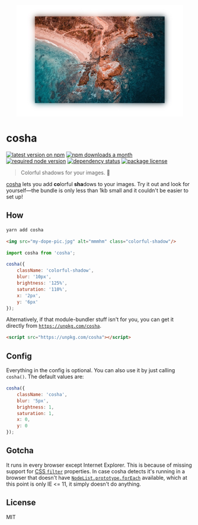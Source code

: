 <p align="center">
    <img src="sample.jpg" width="450">
</p>

# cosha

[![latest version on npm](https://img.shields.io/npm/v/cosha)](https://www.npmjs.com/package/cosha) [![npm downloads a month](https://img.shields.io/npm/dm/cosha)](https://www.npmjs.com/package/cosha) [![required node version](https://img.shields.io/node/v/cosha)](https://github.com/nodejs/Release) [![dependency status](https://img.shields.io/david/robinloeffel/cosha)](https://david-dm.org/robinloeffel/cosha) [![package license](https://img.shields.io/npm/l/cosha)](license)

> Colorful shadows for your images. 🎨

[cosha](https://npm.robinloeffel.ch/cosha) lets you add **co**lorful **sha**dows to your images. Try it out and look for yourself—the bundle is only less than 1kb small and it couldn't be easier to set up!

## How

```sh
yarn add cosha
```

```html
<img src="my-dope-pic.jpg" alt="mmmhm" class="colorful-shadow"/>
```

```js
import cosha from 'cosha';
```

```js
cosha({
    className: 'colorful-shadow',
    blur: '10px',
    brightness: '125%',
    saturation: '110%',
    x: '2px',
    y: '6px'
});
```

Alternatively, if that module-bundler stuff isn't for you, you can get it directly from [`https://unpkg.com/cosha`](https://unpkg.com/cosha).

```html
<script src="https://unpkg.com/cosha"></script>
```

## Config

Everything in the config is optional. You can also use it by just calling `cosha()`. The default values are:

```js
cosha({
    className: 'cosha',
    blur: '5px',
    brightness: 1,
    saturation: 1,
    x: 0,
    y: 0
});
```

## Gotcha

It runs in every browser except Internet Explorer. This is because of missing support for [CSS `filter`](https://developer.mozilla.org/en-US/docs/Web/CSS/filter#Browser_compatibility) properties. In case cosha detects it's running in a browser that doesn't have [`NodeList.prototype.forEach`](https://developer.mozilla.org/en-US/docs/Web/API/NodeList/forEach#Browser_Compatibility) available, which at this point is only IE <= 11, it simply doesn't do anything.

## License

MIT

